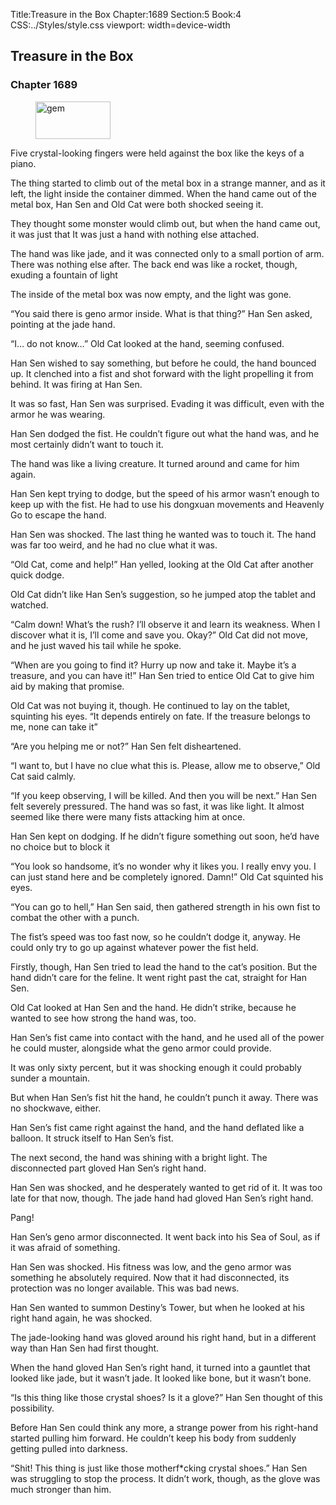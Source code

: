 Title:Treasure in the Box 
Chapter:1689 
Section:5 
Book:4 
CSS:../Styles/style.css 
viewport: width=device-width
  
## Treasure in the Box
### Chapter 1689
  
<figure>
	<img src="../Images/gem.gif" alt="gem" id="gem" width="120" height="60" />
</figure>
  

  
Five crystal-looking fingers were held against the box like the keys of a piano.

The thing started to climb out of the metal box in a strange manner, and as it left, the light inside the container dimmed. When the hand came out of the metal box, Han Sen and Old Cat were both shocked seeing it.

They thought some monster would climb out, but when the hand came out, it was just that It was just a hand with nothing else attached.

The hand was like jade, and it was connected only to a small portion of arm. There was nothing else after. The back end was like a rocket, though, exuding a fountain of light

The inside of the metal box was now empty, and the light was gone.

“You said there is geno armor inside. What is that thing?” Han Sen asked, pointing at the jade hand.

“I… do not know…” Old Cat looked at the hand, seeming confused.

Han Sen wished to say something, but before he could, the hand bounced up. It clenched into a fist and shot forward with the light propelling it from behind. It was firing at Han Sen.

It was so fast, Han Sen was surprised. Evading it was difficult, even with the armor he was wearing.

Han Sen dodged the fist. He couldn’t figure out what the hand was, and he most certainly didn’t want to touch it.

The hand was like a living creature. It turned around and came for him again.

Han Sen kept trying to dodge, but the speed of his armor wasn’t enough to keep up with the fist. He had to use his dongxuan movements and Heavenly Go to escape the hand.

Han Sen was shocked. The last thing he wanted was to touch it. The hand was far too weird, and he had no clue what it was.

“Old Cat, come and help!” Han yelled, looking at the Old Cat after another quick dodge.

Old Cat didn’t like Han Sen’s suggestion, so he jumped atop the tablet and watched.

“Calm down! What’s the rush? I’ll observe it and learn its weakness. When I discover what it is, I’ll come and save you. Okay?” Old Cat did not move, and he just waved his tail while he spoke.

“When are you going to find it? Hurry up now and take it. Maybe it’s a treasure, and you can have it!” Han Sen tried to entice Old Cat to give him aid by making that promise.

Old Cat was not buying it, though. He continued to lay on the tablet, squinting his eyes. “It depends entirely on fate. If the treasure belongs to me, none can take it”

“Are you helping me or not?” Han Sen felt disheartened.

“I want to, but I have no clue what this is. Please, allow me to observe,” Old Cat said calmly.

“If you keep observing, I will be killed. And then you will be next.” Han Sen felt severely pressured. The hand was so fast, it was like light. It almost seemed like there were many fists attacking him at once.

Han Sen kept on dodging. If he didn’t figure something out soon, he’d have no choice but to block it

“You look so handsome, it’s no wonder why it likes you. I really envy you. I can just stand here and be completely ignored. Damn!” Old Cat squinted his eyes.

“You can go to hell,” Han Sen said, then gathered strength in his own fist to combat the other with a punch.

The fist’s speed was too fast now, so he couldn’t dodge it, anyway. He could only try to go up against whatever power the fist held.

Firstly, though, Han Sen tried to lead the hand to the cat’s position. But the hand didn’t care for the feline. It went right past the cat, straight for Han Sen.

Old Cat looked at Han Sen and the hand. He didn’t strike, because he wanted to see how strong the hand was, too.

Han Sen’s fist came into contact with the hand, and he used all of the power he could muster, alongside what the geno armor could provide.

It was only sixty percent, but it was shocking enough it could probably sunder a mountain.

But when Han Sen’s fist hit the hand, he couldn’t punch it away. There was no shockwave, either.

Han Sen’s fist came right against the hand, and the hand deflated like a balloon. It struck itself to Han Sen’s fist.

The next second, the hand was shining with a bright light. The disconnected part gloved Han Sen’s right hand.

Han Sen was shocked, and he desperately wanted to get rid of it. It was too late for that now, though. The jade hand had gloved Han Sen’s right hand.

Pang!

Han Sen’s geno armor disconnected. It went back into his Sea of Soul, as if it was afraid of something.

Han Sen was shocked. His fitness was low, and the geno armor was something he absolutely required. Now that it had disconnected, its protection was no longer available. This was bad news.

Han Sen wanted to summon Destiny’s Tower, but when he looked at his right hand again, he was shocked.

The jade-looking hand was gloved around his right hand, but in a different way than Han Sen had first thought.

When the hand gloved Han Sen’s right hand, it turned into a gauntlet that looked like jade, but it wasn’t jade. It looked like bone, but it wasn’t bone.

“Is this thing like those crystal shoes? Is it a glove?” Han Sen thought of this possibility.

Before Han Sen could think any more, a strange power from his right-hand started pulling him forward. He couldn’t keep his body from suddenly getting pulled into darkness.

“Shit! This thing is just like those motherf*cking crystal shoes.” Han Sen was struggling to stop the process. It didn’t work, though, as the glove was much stronger than him.